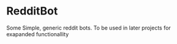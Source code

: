 # RedditBot
Some Simple, generic reddit bots. To be used in later projects for exapanded functionallity
